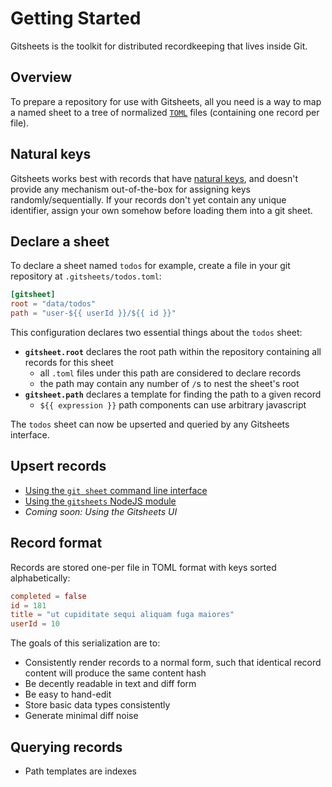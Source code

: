 # Getting Started

Gitsheets is the toolkit for distributed recordkeeping that lives inside Git.

## Overview

To prepare a repository for use with Gitsheets, all you need is a way to map a named sheet to a tree of normalized [`TOML`](https://toml.io/) files (containing one record per file).

## Natural keys

Gitsheets works best with records that have [natural keys](https://en.wikipedia.org/wiki/Natural_key), and doesn't provide any mechanism out-of-the-box for assigning keys randomly/sequentially. If your records don't yet contain any unique identifier, assign your own somehow before loading them into a git sheet.

## Declare a sheet

To declare a sheet named `todos` for example, create a file in your git repository at `.gitsheets/todos.toml`:

```toml
[gitsheet]
root = "data/todos"
path = "user-${{ userId }}/${{ id }}"
```

This configuration declares two essential things about the `todos` sheet:

- **`gitsheet.root`** declares the root path within the repository containing all records for this sheet
    - all `.toml` files under this path are considered to declare records
    - the path may contain any number of `/`s to nest the sheet's root
- **`gitsheet.path`** declares a template for finding the path to a given record
    - `${{ expression }}` path components can use arbitrary javascript

The `todos` sheet can now be upserted and queried by any Gitsheets interface.

## Upsert records

- [Using the `git sheet` command line interface](./cli/)
- [Using the `gitsheets` NodeJS module](./nodejs/)
- *Coming soon: Using the Gitsheets UI*

## Record format

Records are stored one-per file in TOML format with keys sorted alphabetically:

```toml
completed = false
id = 181
title = "ut cupiditate sequi aliquam fuga maiores"
userId = 10
```

The goals of this serialization are to:

- Consistently render records to a normal form, such that identical record content will produce the same content hash
- Be decently readable in text and diff form
- Be easy to hand-edit
- Store basic data types consistently
- Generate minimal diff noise

## Querying records

- Path templates are indexes
